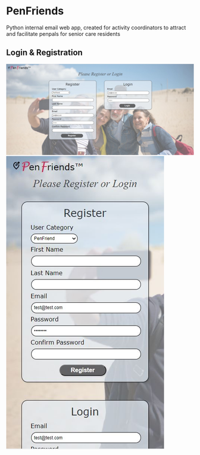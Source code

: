 <h1>PenFriends</h1>
<p>Python internal email web app, created for activity coordinators to attract and facilitate penpals for senior care residents</p>
<h2>Login & Registration</h2>
<img src="demo/login_pc.JPG">
<img src="demo/login_mobile.JPG">